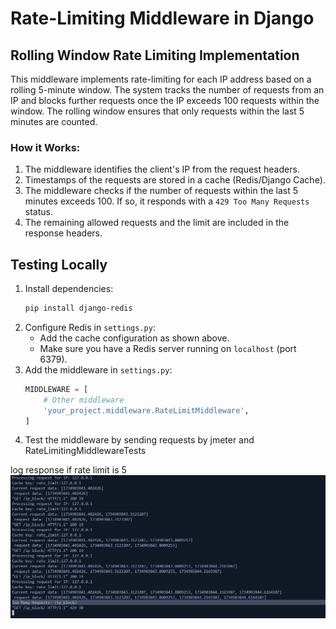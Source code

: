 

# Rate-Limiting Middleware in Django

## Rolling Window Rate Limiting Implementation

This middleware implements rate-limiting for each IP address based on a rolling 5-minute window. The system tracks the number of requests from an IP and blocks further requests once the IP exceeds 100 requests within the window. The rolling window ensures that only requests within the last 5 minutes are counted.

### How it Works:
1. The middleware identifies the client's IP from the request headers.
2. Timestamps of the requests are stored in a cache (Redis/Django Cache).
3. The middleware checks if the number of requests within the last 5 minutes exceeds 100. If so, it responds with a `429 Too Many Requests` status.
4. The remaining allowed requests and the limit are included in the response headers.

## Testing Locally

1. Install dependencies:
    ```bash
    pip install django-redis
    ```
2. Configure Redis in `settings.py`:
    - Add the cache configuration as shown above.
    - Make sure you have a Redis server running on `localhost` (port 6379).
3. Add the middleware in `settings.py`:
    ```python
    MIDDLEWARE = [
        # Other middleware
        'your_project.middleware.RateLimitMiddleware',
    ]
    ```
4. Test the middleware by sending requests by jmeter and RateLimitingMiddlewareTests

log response if rate limit is 5
![Image Alt Text](test.png)
